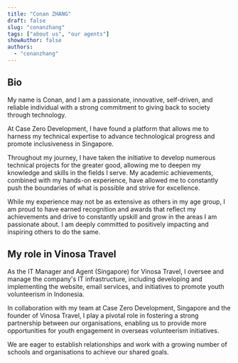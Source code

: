 ```yaml
---
title: "Conan ZHANG"
draft: false
slug: "conanzhang"
tags: ["about us", "our agents"]
showAuthor: false
authors:
  - "conanzhang"
---
```


## Bio

My name is Conan, and I am a passionate, innovative, self-driven, and reliable individual with a strong commitment to giving back to society through technology. 

At Case Zero Development, I have found a platform that allows me to harness my technical expertise to advance technological progress and promote inclusiveness in Singapore.

Throughout my journey, I have taken the initiative to develop numerous technical projects for the greater good, allowing me to deepen my knowledge and skills in the fields I serve. My academic achievements, combined with my hands-on experience, have allowed me to constantly push the boundaries of what is possible and strive for excellence.

While my experience may not be as extensive as others in my age group, I am proud to have earned recognition and awards that reflect my achievements and drive to constantly upskill and grow in the areas I am passionate about. I am deeply committed to positively impacting and inspiring others to do the same.

## My role in Vinosa Travel

As the IT Manager and Agent (Singapore) for Vinosa Travel, I oversee and manage the company's IT infrastructure, including developing and implementing the website, email services, and initiatives to promote youth volunteerism in Indonesia. 

In collaboration with my team at Case Zero Development, Singapore and the founder of Vinosa Travel, I play a pivotal role in fostering a strong partnership between our organisations, enabling us to provide more opportunities for youth engagement in overseas volunteerism initiatives. 

We are eager to establish relationships and work with a growing number of schools and organisations to achieve our shared goals.





